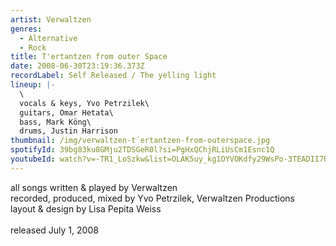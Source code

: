 ```yaml
---
artist: Verwaltzen
genres:
  - Alternative
  - Rock
title: T'ertantzen from outer Space
date: 2008-06-30T23:19:36.373Z
recordLabel: Self Released / The yelling light
lineup: |-
  \
  vocals & keys, Yvo Petrzilek\
  guitars, Omar Hetata\
  bass, Mark Köng\
  drums, Justin Harrison
thumbnail: /img/verwaltzen-t´ertantzen-from-outerspace.jpg
spotifyId: 39bg83ku8GMju2TDSGeR0l?si=PgHxQChjRLiUsCm1Esnc1Q
youtubeId: watch?v=-TR1_LoSzkw&list=OLAK5uy_kg1OYVOKdfy29WsPo-3TEADII7RwKWQuA
---
```

all songs written & played by Verwaltzen\
recorded, produced, mixed by Yvo Petrzilek, Verwaltzen Productions\
layout & design by Lisa Pepita Weiss\
\
released July 1, 2008